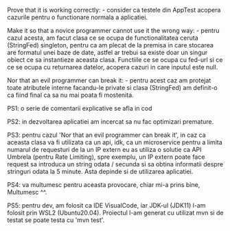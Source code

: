 Prove that it is working correctly:
    - consider ca testele din AppTest acopera cazurile pentru o functionare normala a aplicatiei.

Make it so that a novice programmer cannot use it the wrong way:
    - pentru cazul acesta, am facut clasa ce se ocupa de functionalitatea ceruta (StringFed) singleton, 
      pentru ca am plecat de la premisa in care stocarea are formatul unei baze de date, astfel ar trebui sa existe
      doar un singur obiect ce sa instantieze aceasta clasa.
      Functiile ce se ocupa cu fed-url si ce ce se ocupa cu returnarea datelor, acopera cazuri in care inputul este null.

Nor that an evil programmer can break it:
    - pentru acest caz am protejat toate atributele interne facandu-le private si clasa (StringFed) am definit-o ca fiind final ca sa nu mai poata fi mostenita.

PS1: o serie de comentarii explicative se afla in cod

PS2: in dezvoltarea aplicatiei am incercat sa nu fac optimizari premature.

PS3: pentru cazul 'Nor that an evil programmer can break it', in caz ca aceasta clasa va fi utilizata ca un api,
    idk, ca un microservice pentru a limita numarul de requesturi de la un IP extern eu as utiliza o solutie ca API Umbrela (pentru Rate Limiting), spre exemplu, un IP extern poate face request sa introduca un string odata / secunda si sa obtina informatii despre stringuri odata la 5 minute.
    Asta depinde si de utilizarea aplicatiei.

PS4: va multumesc pentru aceasta provocare, chiar mi-a prins bine, Multumesc ^^.

PS5: pentru dev, am folosit ca IDE VisualCode, iar JDK-ul (JDK11) l-am folosit prin WSL2 (Ubuntu20.04). Proiectul l-am generat cu utilizat mvn si de testat se poate testa cu 'mvn test'.
